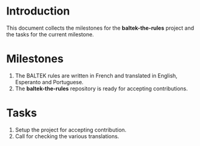 # Introduction

This document collects the milestones for the **baltek-the-rules** project and the tasks for the current milestone.

# Milestones

1. The BALTEK rules are written in French and translated in English, Esperanto and Portuguese.
2. The **baltek-the-rules** repository is ready for accepting contributions.

# Tasks

1. Setup the project for accepting contribution.
2. Call for checking the various translations.
